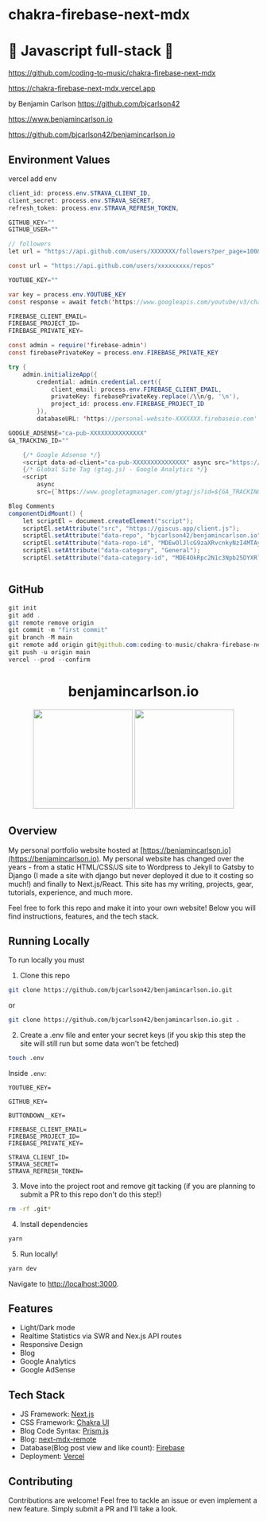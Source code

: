 # chakra-firebase-next-mdx

# 🚀 Javascript full-stack 🚀

https://github.com/coding-to-music/chakra-firebase-next-mdx

https://chakra-firebase-next-mdx.vercel.app

by Benjamin Carlson https://github.com/bjcarlson42

https://www.benjamincarlson.io

https://github.com/bjcarlson42/benjamincarlson.io

## Environment Values

vercel add env

```java
client_id: process.env.STRAVA_CLIENT_ID,
client_secret: process.env.STRAVA_SECRET,
refresh_token: process.env.STRAVA_REFRESH_TOKEN,

GITHUB_KEY=""
GITHUB_USER=""

// followers
let url = "https://api.github.com/users/XXXXXXX/followers?per_page=100&page=1" // each page has 100 followers

const url = "https://api.github.com/users/xxxxxxxxx/repos"

YOUTUBE_KEY=""

var key = process.env.YOUTUBE_KEY
const response = await fetch('https://www.googleapis.com/youtube/v3/channels?part=statistics&id=xxxxxxxxxxxx&key=' + key)

FIREBASE_CLIENT_EMAIL=
FIREBASE_PROJECT_ID=
FIREBASE_PRIVATE_KEY=

const admin = require('firebase-admin')
const firebasePrivateKey = process.env.FIREBASE_PRIVATE_KEY

try {
    admin.initializeApp({
        credential: admin.credential.cert({
            client_email: process.env.FIREBASE_CLIENT_EMAIL,
            privateKey: firebasePrivateKey.replace(/\\n/g, '\n'),
            project_id: process.env.FIREBASE_PROJECT_ID
        }),
        databaseURL: 'https://personal-website-XXXXXXX.firebaseio.com'

GOOGLE_ADSENSE="ca-pub-XXXXXXXXXXXXXXX"
GA_TRACKING_ID=""

    {/* Google Adsense */}
    <script data-ad-client="ca-pub-XXXXXXXXXXXXXXX" async src="https://pagead2.googlesyndication.com/pagead/js/adsbygoogle.js"></script>
    {/* Global Site Tag (gtag.js) - Google Analytics */}
    <script
        async
        src={`https://www.googletagmanager.com/gtag/js?id=${GA_TRACKING_ID}`}

Blog Comments
componentDidMount() {
    let scriptEl = document.createElement("script");
    scriptEl.setAttribute("src", "https://giscus.app/client.js");
    scriptEl.setAttribute("data-repo", "bjcarlson42/benjamincarlson.io");
    scriptEl.setAttribute("data-repo-id", "MDEwOlJlcG9zaXRvcnkyNzI4MTAyMzA");
    scriptEl.setAttribute("data-category", "General");
    scriptEl.setAttribute("data-category-id", "MDE4OkRpc2N1c3Npb25DYXRlZ29yeTMyMDA3MjQ5");



```

## GitHub

```java
git init
git add .
git remote remove origin
git commit -m "first commit"
git branch -M main
git remote add origin git@github.com:coding-to-music/chakra-firebase-next-mdx.git
git push -u origin main
vercel --prod --confirm
```

<div align="center">
  <h1>benjamincarlson.io</h1>
  <img src="public/home_screen_light.png" height="200px"></img>
  <img src="public/home_screen_dark.png" height="200x"></img>
</div>

## Overview

My personal portfolio website hosted at [https://benjamincarlson.io](https://benjamincarlson.io). My personal website has changed over the years - from a static HTML/CSS/JS site to Wordpress to Jekyll to Gatsby to Django (I made a site with django but never deployed it due to it costing so much!) and finally to Next.js/React. This site has my writing, projects, gear, tutorials, experience, and much more.

Feel free to fork this repo and make it into your own website! Below you will find instructions, features, and the tech stack.

## Running Locally

To run locally you must

1. Clone this repo

```bash
git clone https://github.com/bjcarlson42/benjamincarlson.io.git
```

or

```bash
git clone https://github.com/bjcarlson42/benjamincarlson.io.git .
```

2. Create a .env file and enter your secret keys (if you skip this step the site will still run but some data won't be fetched)

```bash
touch .env
```

Inside `.env`:

```
YOUTUBE_KEY=

GITHUB_KEY=

BUTTONDOWN__KEY=

FIREBASE_CLIENT_EMAIL=
FIREBASE_PROJECT_ID=
FIREBASE_PRIVATE_KEY=

STRAVA_CLIENT_ID=
STRAVA_SECRET=
STRAVA_REFRESH_TOKEN=
```

3. Move into the project root and remove git tacking (if you are planning to submit a PR to this repo don't do this step!)

```bash
rm -rf .git*
```

4. Install dependencies

```bash
yarn
```

5. Run locally!

```bash
yarn dev
```

Navigate to [http://localhost:3000](http://localhost:3000).

## Features

- Light/Dark mode
- Realtime Statistics via SWR and Nex.js API routes
- Responsive Design
- Blog
- Google Analytics
- Google AdSense

## Tech Stack

- JS Framework: [Next.js](https://nextjs.org/)
- CSS Framework: [Chakra UI](https://chakra-ui.com/)
- Blog Code Syntax: [Prism.js](https://prismjs.com/)
- Blog: [next-mdx-remote](https://github.com/hashicorp/next-mdx-remote)
- Database(Blog post view and like count): [Firebase](https://firebase.google.com)
- Deployment: [Vercel](https://vercel.com/)

## Contributing

Contributions are welcome! Feel free to tackle an issue or even implement a new feature. Simply submit a PR and I'll take a look.
